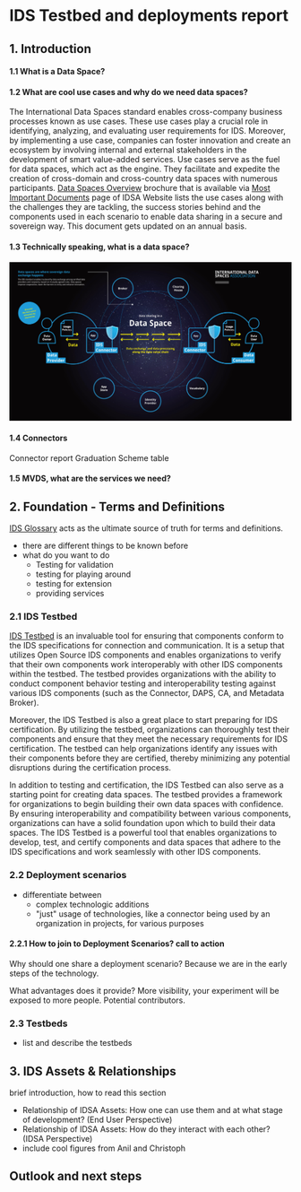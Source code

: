 # IDS Testbed and deployments report

## 1. Introduction

#### 1.1 What is a Data Space? 

#### 1.2 What are cool use cases and why do we need data spaces?
The International Data Spaces standard enables cross-company business processes known as use cases. These use cases play a crucial role in identifying, analyzing, and evaluating user requirements for IDS. Moreover, by implementing a use case, companies can foster innovation and create an ecosystem by involving internal and external stakeholders in the development of smart value-added services. Use cases serve as the fuel for data spaces, which act as the engine. They facilitate and expedite the creation of cross-domain and cross-country data spaces with numerous participants.
[Data Spaces Overview](https://internationaldataspaces.org/wp-content/uploads/dlm_uploads/Data_Spaces_Radar_Web_230307.pdf) brochure that is available via [Most Important Documents](https://internationaldataspaces.org/publications/most-important-documents/) page of IDSA Website lists the use cases along with the challenges they are tackling, the success stories behind and the components used in each scenario to enable data sharing in a secure and sovereign way. This document gets updated on an annual basis.

#### 1.3 Technically speaking, what is a data space?
![Data Sharing in a Data Space](/images/IDSA-Infographic-Data-Sharing-in-a-Data-Space.jpg)

#### 1.4 Connectors
Connector report
Graduation Scheme table

#### 1.5 MVDS, what are the services we need?

## 2. Foundation - Terms and Definitions
[IDS Glossary](https://github.com/International-Data-Spaces-Association/IDS-G/tree/main/Glossary) acts as the ultimate source of truth for terms and definitions. 
* there are different things to be known before
* what do you want to do
  * Testing for validation
  * testing for playing around
  * testing for extension
  * providing services

### 2.1 IDS Testbed
[IDS Testbed](https://github.com/International-Data-Spaces-Association/IDS-testbed) is an invaluable tool for ensuring that components conform to the IDS specifications for connection and communication. It is a setup that utilizes Open Source IDS components and enables organizations to verify that their own components work interoperably with other IDS components within the testbed. The testbed provides organizations with the ability to conduct component behavior testing and interoperability testing against various IDS components (such as the Connector, DAPS, CA, and Metadata Broker).

Moreover, the IDS Testbed is also a great place to start preparing for IDS certification. By utilizing the testbed, organizations can thoroughly test their components and ensure that they meet the necessary requirements for IDS certification. The testbed can help organizations identify any issues with their components before they are certified, thereby minimizing any potential disruptions during the certification process.

In addition to testing and certification, the IDS Testbed can also serve as a starting point for creating data spaces. The testbed provides a framework for organizations to begin building their own data spaces with confidence. By ensuring interoperability and compatibility between various components, organizations can have a solid foundation upon which to build their data spaces. The IDS Testbed is a powerful tool that enables organizations to develop, test, and certify components and data spaces that adhere to the IDS specifications and work seamlessly with other IDS components.

### 2.2 Deployment scenarios
* differentiate between
  * complex technologic additions
  * "just" usage of technologies, like a connector being used by an organization in projects, for various purposes
  
#### 2.2.1 How to join to Deployment Scenarios? call to action
Why should one share a deployment scenario? 
Because we are in the early steps of the technology. 

What advantages does it provide? More visibility, your experiment will be exposed to more people. Potential contributors.

### 2.3 Testbeds
* list and describe the testbeds

## 3. IDS Assets & Relationships
brief introduction, how to read this section
* Relationship of IDSA Assets: How one can use them and at what stage of development? (End User Perspective)
* Relationship of IDSA Assets: How do they interact with each other? (IDSA Perspective)
* include cool figures from Anil and Christoph

## Outlook and next steps
